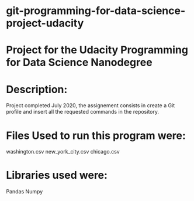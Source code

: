# git-programming-for-data-science-project-udacity
# Project for the Udacity Programming for Data Science Nanodegree

# Description: 
Project completed July 2020, the assignement consists in create a Git profile and insert all the requested commands in the repository.

# Files Used to run this program were: 
washington.csv 
new_york_city.csv 
chicago.csv

# Libraries used were: 
Pandas 
Numpy
